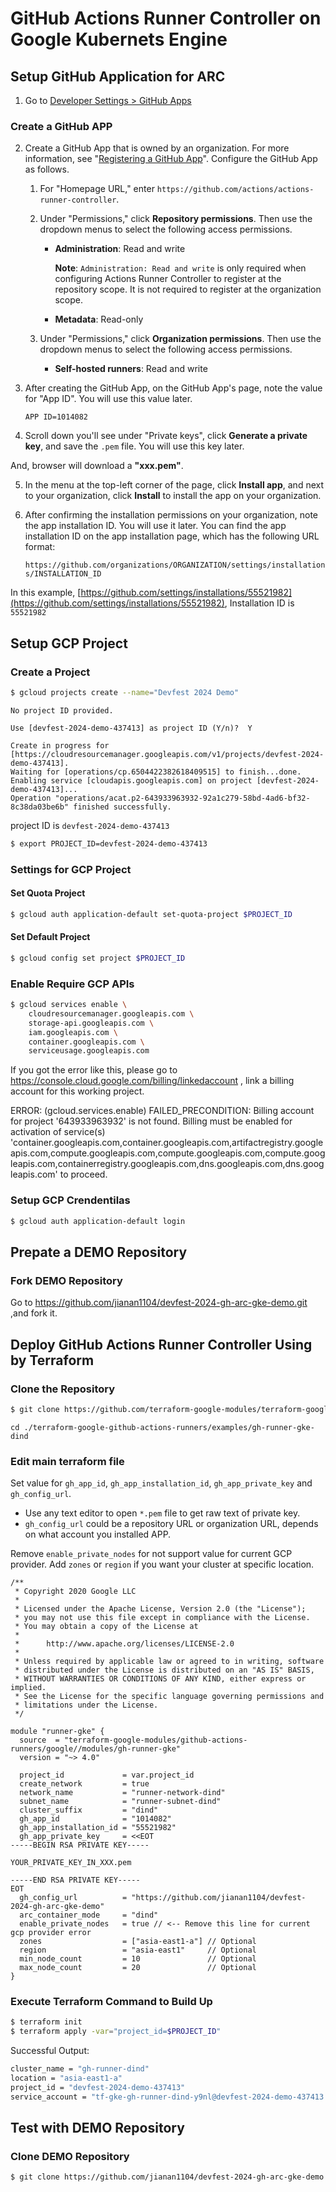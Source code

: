 # GitHub Actions Runner Controller on Google Kubernets Engine

## Setup GitHub Application for ARC

1. Go to [Developer Settings > GitHub Apps](https://github.com/settings/apps)

### Create a GitHub APP
2. Create a GitHub App that is owned by an organization. For more information, see "[Registering a GitHub App](https://docs.github.com/en/apps/creating-github-apps/creating-github-apps/creating-a-github-app)". Configure the GitHub App as follows.
    
    1.  For "Homepage URL," enter `https://github.com/actions/actions-runner-controller`.
        
    2.  Under "Permissions," click **Repository permissions**. Then use the dropdown menus to select the following access permissions.
        
        -   **Administration**: Read and write
            
            **Note**: `Administration: Read and write` is only required when configuring Actions Runner Controller to register at the repository scope. It is not required to register at the organization scope.
            


            
        -   **Metadata**: Read-only
            

            
    3.  Under "Permissions," click **Organization permissions**. Then use the dropdown menus to select the following access permissions.
        
        -   **Self-hosted runners**: Read and write
            


3.  After creating the GitHub App, on the GitHub App's page, note the value for "App ID". You will use this value later.


    ```APP ID=1014082```

    
4.  Scroll down you'll see under "Private keys", click **Generate a private key**, and save the `.pem` file. You will use this key later.


And, browser will download a **"xxx.pem"**.

5.  In the menu at the top-left corner of the page, click **Install app**, and next to your organization, click **Install** to install the app on your organization.




6.  After confirming the installation permissions on your organization, note the app installation ID. You will use it later. You can find the app installation ID on the app installation page, which has the following URL format:
    
    `https://github.com/organizations/ORGANIZATION/settings/installations/INSTALLATION_ID`
    
In this example, [https://github.com/settings/installations/55521982](https://github.com/settings/installations/55521982), Installation ID is `55521982`


## Setup GCP Project
### Create a Project

```bash
$ gcloud projects create --name="Devfest 2024 Demo" 
```

```bash=
No project ID provided.

Use [devfest-2024-demo-437413] as project ID (Y/n)?  Y

Create in progress for [https://cloudresourcemanager.googleapis.com/v1/projects/devfest-2024-demo-437413].
Waiting for [operations/cp.6504422382618409515] to finish...done.
Enabling service [cloudapis.googleapis.com] on project [devfest-2024-demo-437413]...
Operation "operations/acat.p2-643933963932-92a1c279-58bd-4ad6-bf32-8c38da03be6b" finished successfully.
```
project ID is `devfest-2024-demo-437413`

```bash
$ export PROJECT_ID=devfest-2024-demo-437413
```

### Settings for GCP Project

#### Set Quota Project

```bash
$ gcloud auth application-default set-quota-project $PROJECT_ID
```

#### Set Default Project
```bash
$ gcloud config set project $PROJECT_ID
```

### Enable Require GCP APIs

```bash
$ gcloud services enable \
    cloudresourcemanager.googleapis.com \
    storage-api.googleapis.com \
    iam.googleapis.com \
    container.googleapis.com \
    serviceusage.googleapis.com
```

If you got the error like this, please go to https://console.cloud.google.com/billing/linkedaccount , link a billing account for this working project.


ERROR: (gcloud.services.enable) FAILED_PRECONDITION: Billing account for project '643933963932' is not found. Billing must be enabled for activation of service(s) 'container.googleapis.com,container.googleapis.com,artifactregistry.googleapis.com,compute.googleapis.com,compute.googleapis.com,compute.googleapis.com,containerregistry.googleapis.com,dns.googleapis.com,dns.googleapis.com' to proceed.


### Setup GCP Crendentilas

```bash
$ gcloud auth application-default login
```

## Prepate a DEMO Repository 

### Fork DEMO Repository

Go to https://github.com/jianan1104/devfest-2024-gh-arc-gke-demo.git ,and fork it.


## Deploy GitHub Actions Runner Controller Using by Terraform

### Clone the Repository


``` bash
$ git clone https://github.com/terraform-google-modules/terraform-google-github-actions-runners.git
```


```
cd ./terraform-google-github-actions-runners/examples/gh-runner-gke-dind
```

### Edit main terraform file


Set value for `gh_app_id`, `gh_app_installation_id`, `gh_app_private_key` and `gh_config_url`.


- Use any text editor to open `*.pem` file to get raw text of private key.
- `gh_config_url` could be a repository URL or organization URL, depends on what account you installed APP.


Remove `enable_private_nodes`  for not support value for current GCP provider.
Add `zones` or `region` if you want your cluster at specific location.



```tf=
/**
 * Copyright 2020 Google LLC
 *
 * Licensed under the Apache License, Version 2.0 (the "License");
 * you may not use this file except in compliance with the License.
 * You may obtain a copy of the License at
 *
 *      http://www.apache.org/licenses/LICENSE-2.0
 *
 * Unless required by applicable law or agreed to in writing, software
 * distributed under the License is distributed on an "AS IS" BASIS,
 * WITHOUT WARRANTIES OR CONDITIONS OF ANY KIND, either express or implied.
 * See the License for the specific language governing permissions and
 * limitations under the License.
 */

module "runner-gke" {
  source  = "terraform-google-modules/github-actions-runners/google//modules/gh-runner-gke"
  version = "~> 4.0"

  project_id             = var.project_id
  create_network         = true
  network_name           = "runner-network-dind"
  subnet_name            = "runner-subnet-dind"
  cluster_suffix         = "dind"
  gh_app_id              = "1014082"
  gh_app_installation_id = "55521982"
  gh_app_private_key     = <<EOT
-----BEGIN RSA PRIVATE KEY-----

YOUR_PRIVATE_KEY_IN_XXX.pem

-----END RSA PRIVATE KEY-----
EOT
  gh_config_url          = "https://github.com/jianan1104/devfest-2024-gh-arc-gke-demo"
  arc_container_mode     = "dind"
  enable_private_nodes   = true // <-- Remove this line for current gcp provider error
  zones                  = ["asia-east1-a"] // Optional
  region                 = "asia-east1"     // Optional
  min_node_count         = 10               // Optional
  max_node_count         = 20               // Optional
}

```

### Execute Terraform Command to Build Up

```bash
$ terraform init
$ terraform apply -var="project_id=$PROJECT_ID"
```

Successful Output:

```bash
cluster_name = "gh-runner-dind"
location = "asia-east1-a"
project_id = "devfest-2024-demo-437413"
service_account = "tf-gke-gh-runner-dind-y9nl@devfest-2024-demo-437413.iam.gserviceaccount.com"
```


## Test with DEMO Repository 

### Clone DEMO Repository
```bash
$ git clone https://github.com/jianan1104/devfest-2024-gh-arc-gke-demo.git
```


